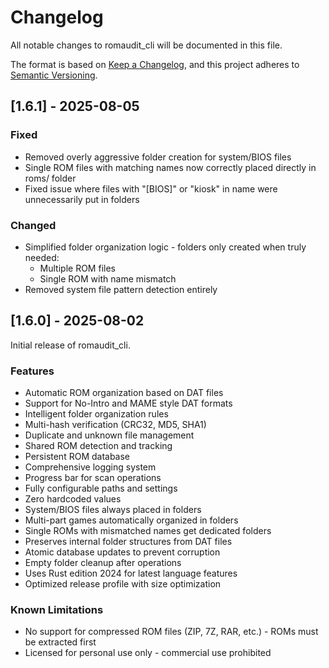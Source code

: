 # Changelog

All notable changes to romaudit_cli will be documented in this file.

The format is based on [Keep a Changelog](https://keepachangelog.com/en/1.0.0/),
and this project adheres to [Semantic Versioning](https://semver.org/spec/v2.0.0.html).

## [1.6.1] - 2025-08-05

### Fixed
- Removed overly aggressive folder creation for system/BIOS files
- Single ROM files with matching names now correctly placed directly in roms/ folder
- Fixed issue where files with "[BIOS]" or "kiosk" in name were unnecessarily put in folders

### Changed
- Simplified folder organization logic - folders only created when truly needed:
  - Multiple ROM files
  - Single ROM with name mismatch
- Removed system file pattern detection entirely

## [1.6.0] - 2025-08-02

Initial release of romaudit_cli.

### Features

- Automatic ROM organization based on DAT files
- Support for No-Intro and MAME style DAT formats
- Intelligent folder organization rules
- Multi-hash verification (CRC32, MD5, SHA1)
- Duplicate and unknown file management
- Shared ROM detection and tracking
- Persistent ROM database
- Comprehensive logging system
- Progress bar for scan operations
- Fully configurable paths and settings
- Zero hardcoded values
- System/BIOS files always placed in folders
- Multi-part games automatically organized in folders
- Single ROMs with mismatched names get dedicated folders
- Preserves internal folder structures from DAT files
- Atomic database updates to prevent corruption
- Empty folder cleanup after operations
- Uses Rust edition 2024 for latest language features
- Optimized release profile with size optimization

### Known Limitations

- No support for compressed ROM files (ZIP, 7Z, RAR, etc.) - ROMs must be extracted first
- Licensed for personal use only - commercial use prohibited